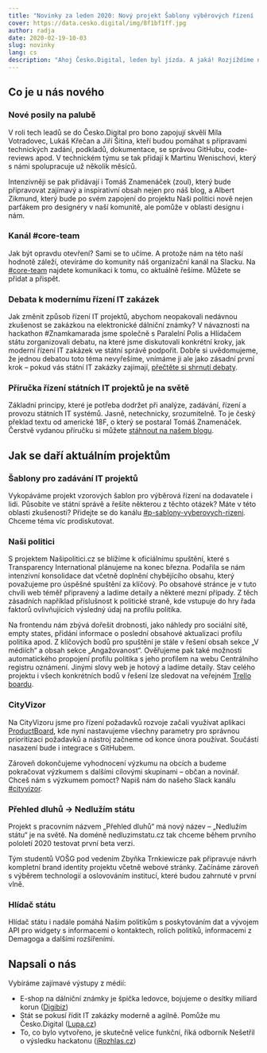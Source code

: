 ```yaml
---
title: "Novinky za leden 2020: Nový projekt Šablony výběrových řízení | Debata k modernímu řízení IT zakázek | Posily v týmu"
cover: https://data.cesko.digital/img/8f1bf1ff.jpg
author: radja
date: 2020-02-19-10-03
slug: novinky
lang: cs
description: "Ahoj Česko.Digital, leden byl jízda. A jaká! Rozjíždíme nový projekt „Šablony výběrových řízení“, stávající projekty se posouvají vpřed, rozrůstá se nám tým. A v návaznosti na dění okolo zakázky na elektronické známky bylo opravdu živo – společně s Paralelní Polis a Hlídačem státu jsme zorganizovali debatu k modernímu řízení IT zakázek ve státní správě a na místě představili Příručku řízení státních IT projektů, překlad textu americké 18F. Užijte si čtení. Tým Česko.Digital"
---
```


## Co je u nás nového

### Nové posily na palubě

V roli tech leadů se do Česko.Digital pro bono zapojují skvělí Míla Votradovec, Lukáš Křečan a Jiří Šitina, kteří budou pomáhat s přípravami technických zadání, podkladů, dokumentace, se správou GitHubu, code-reviews apod. V technickém týmu se tak přidají k Martinu Wenischovi, který s námi spolupracuje už několik měsíců.

Intenzivněji se pak přidávají i Tomáš Znamenáček (zoul), který bude připravovat zajímavý a inspirativní obsah nejen pro náš blog, a Albert Zikmund, který bude po svém zapojení do projektu Naši politici nově nejen parťákem pro designéry v naší komunitě, ale pomůže v oblasti designu i nám.

### Kanál #core-team

Jak být opravdu otevření? Sami se to učíme. A protože nám na této naší hodnotě záleží, otevíráme do komunity náš organizační kanál na Slacku. Na [#core-team](https://cesko-digital.slack.com/app_redirect?channel=core-team) najdete komunikaci k tomu, co aktuálně řešíme. Můžete se přidat a přispět.

### Debata k modernímu řízení IT zakázek

Jak změnit způsob řízení IT projektů, abychom neopakovali nedávnou zkušenost se zakázkou na elektronické dálniční známky? V návaznosti na hackathon #Znamkamarada jsme společně s Paralelní Polis a Hlídačem státu zorganizovali debatu, na které jsme diskutovali konkrétní kroky, jak moderní řízení IT zakázek ve státní správě podpořit. Dobře si uvědomujeme, že jednou debatou toto téma nevyřešíme, vnímáme ji ale jako zásadní první krok – pokud vás státní IT zakázky zajímají, [přečtěte si shrnutí debaty](https://blog.cesko.digital/2020/02/debata).

### Příručka řízení státních IT projektů je na světě

Základní principy, které je potřeba dodržet při analýze, zadávání, řízení a provozu státních IT systémů. Jasně, netechnicky, srozumitelně. To je český překlad textu od americké 18F, o který se postaral Tomáš Znamenáček. Čerstvě vydanou příručku si můžete [stáhnout na našem blogu](https://blog.cesko.digital/2020/01/prirucka).


## Jak se daří aktuálním projektům

### Šablony pro zadávání IT projektů

Vykopáváme projekt vzorových šablon pro výběrová řízení na dodavatele i lidi. Působíte ve státní správě a řešíte některou z těchto otázek? Máte v této oblasti zkušenosti? Přidejte se do kanálu [#p-sablony-vyberovych-rizeni](https://cesko-digital.slack.com/app_redirect?channel=p-sablony-vyberovych-rizeni). Chceme téma víc prodiskutovat.

### Naši politici

S projektem Našipolitici.cz se blížíme k oficiálnímu spuštění, které s Transparency International plánujeme na konec března. Podařila se nám intenzivní konsolidace dat včetně doplnění chybějícího obsahu, který považujeme pro úspěšné spuštění za klíčový. Po obsahové stránce je v tuto chvíli web téměř připravený a ladíme detaily a některé mezní případy. Z těch zásadních například příslušnost k politické straně, kde vstupuje do hry řada faktorů ovlivňujících výsledný údaj na profilu politika.

Na frontendu nám zbývá dořešit drobnosti, jako náhledy pro sociální sítě, empty states, přidání informace o poslední obsahové aktualizaci profilu politika apod. Z klíčových bodů pro spuštění je stále v řešení obsah sekce „V médiích“ a obsah sekce „Angažovanost“. Ověřujeme pak také možnosti automatického propojení profilu politika s jeho profilem na webu Centrálního registru oznámení. Jinými slovy web je hotový a ladíme detaily. Stav celého projektu i všech konkrétních bodů v řešení lze sledovat na veřejném [Trello boardu](https://trello.com/b/gJA4Y6Ml/naši-politici).

### CityVizor

Na CityVizoru jsme pro řízení požadavků rozvoje začali využívat aplikaci [ProductBoard](https://www.productboard.com), kde nyní nastavujeme všechny parametry pro správnou prioritizaci požadavků a nástroj začneme od konce února používat. Součástí nasazení bude i integrace s GitHubem.

Zároveň dokončujeme vyhodnocení výzkumu na obcích a budeme pokračovat výzkumem s dalšími cílovými skupinami – občan a novinář. Chceš nám s výzkumem pomoct? Napiš nám do našeho Slack kanálu [#cityvizor](https://cesko-digital.slack.com/app_redirect?channel=p-cityvizor).

### Přehled dluhů → Nedlužím státu

Projekt s pracovním názvem „Přehled dluhů“ má nový název – „Nedlužím státu“ je na světě. Na doméně nedluzimstatu.cz tak chceme během prvního pololetí 2020 testovat první beta verzi.

Tým studentů VOŠG pod vedením Zbyňka Trnkiewicze pak připravuje návrh kompletní brand identity projektu včetně webové stránky. Začínáme zároveň s výběrem technologií a oslovováním institucí, které budou zahrnuté v první vlně.

### Hlídač státu

Hlídač státu i nadále pomáhá Našim politikům s poskytováním dat a vývojem API pro widgety s informacemi o kontaktech, rolích politiků, informacemi z Demagoga a dalšími rozšířeními.

## Napsali o nás

Vybíráme zajímavé výstupy z médií:

* E-shop na dálniční známky je špička ledovce, bojujeme o desítky miliard korun ([Digibiz]((https://digibiz.cz/jakub-nesetril-cesko-digital-e-shop-na-dalnicni-znamky-je-spicka-ledovce-bojujeme-o-desitky-miliard-korun/)))
* Stát se pokusí řídit IT zakázky moderně a agilně. Pomůže mu Česko.Digital ([Lupa.cz]((https://www.lupa.cz/aktuality/stat-se-pokusi-ridit-it-zakazky-moderne-a-agilne-pomuze-mu-cesko-digital/)))
* To, co bylo vytvořeno, je skutečně velice funkční, říká odborník Nešetřil o výsledku hackatonu ([iRozhlas.cz](https://www.irozhlas.cz/zpravy-domov/e-shop-hackathon-dalnicni-znamky-it-system-havlicek-babis-ano-programatori-jakub_2001270957_onz))
